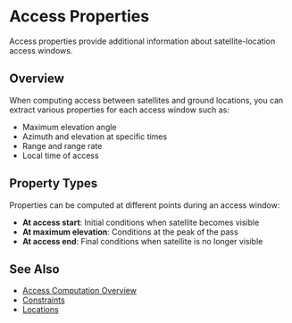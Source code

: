 # Access Properties

Access properties provide additional information about satellite-location access windows.

## Overview

When computing access between satellites and ground locations, you can extract various properties for each access window such as:

- Maximum elevation angle
- Azimuth and elevation at specific times
- Range and range rate
- Local time of access

## Property Types

Properties can be computed at different points during an access window:

- **At access start**: Initial conditions when satellite becomes visible
- **At maximum elevation**: Conditions at the peak of the pass
- **At access end**: Final conditions when satellite is no longer visible

## See Also

- [Access Computation Overview](index.md)
- [Constraints](constraints.md)
- [Locations](locations.md)
